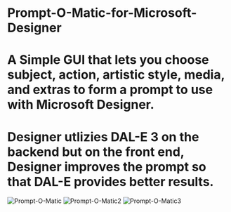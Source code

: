 # Prompt-O-Matic-for-Microsoft-Designer 
# A Simple GUI that lets you choose subject, action, artistic style, media, and extras to form a prompt to use with Microsoft Designer. 
# Designer utlizies DAL-E 3 on the backend but on the front end, Designer improves the prompt so that DAL-E provides better results.
![Prompt-O-Matic](https://github.com/matziq/Prompt-O-Matic-for-Microsoft-Designer/assets/31866685/fa633548-7869-4668-83a8-9006326eaa58)
![Prompt-O-Matic2](https://github.com/matziq/Prompt-O-Matic-for-Microsoft-Designer/assets/31866685/ba297152-7d3f-4025-abf0-eb86f14d18f8)
![Prompt-O-Matic3](https://github.com/matziq/Prompt-O-Matic-for-Microsoft-Designer/assets/31866685/e4faa01c-db62-4722-92d4-d3bd77051786)
